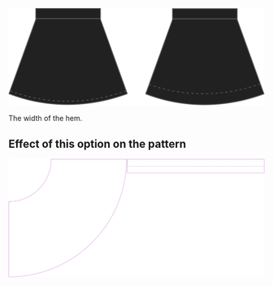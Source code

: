 ![Hem width](hemwidth.svg)

The width of the hem.

## Effect of this option on the pattern

![This image shows the effect of this option by superimposing several variants that have a different value for this option](sandy_hemwidth_sample.svg "Effect of this option on the pattern")
